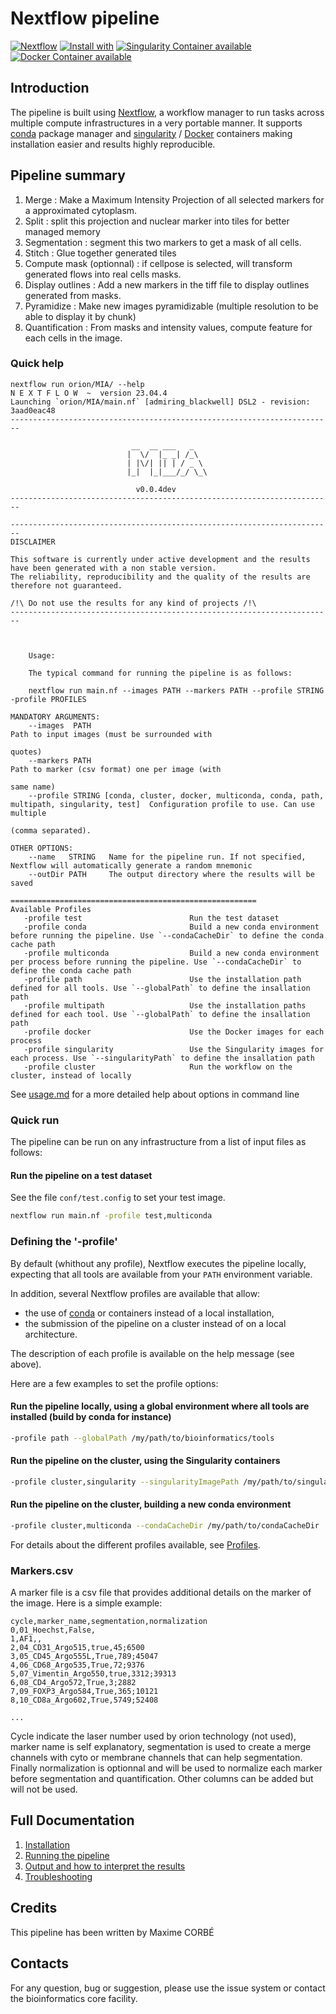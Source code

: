 # Nextflow pipeline 
<!-- TODO update with the name of the pipeline -->

[![Nextflow](https://img.shields.io/badge/nextflow-%E2%89%A519.10.0-brightgreen.svg)](https://www.nextflow.io/)
[![Install with](https://anaconda.org/conda-forge/vsc-install/badges/version.svg)](https://conda.anaconda.org/anaconda)
[![Singularity Container available](https://img.shields.io/badge/singularity-available-7E4C74.svg)](https://singularity.lbl.gov/)
[![Docker Container available](https://img.shields.io/badge/docker-available-003399.svg)](https://www.docker.com/)

## Introduction

The pipeline is built using [Nextflow](https://www.nextflow.io), a workflow manager to run tasks across multiple compute infrastructures in a very portable manner.
It supports [conda](https://docs.conda.io) package manager and  [singularity](https://sylabs.io/guides/3.6/user-guide/) / [Docker](https://www.docker.com/) containers making installation easier and results highly reproducible.

## Pipeline summary

<!-- TODO 

Describe here the main steps of the pipeline.
-->

1. Merge : Make a Maximum Intensity Projection of all selected markers for a approximated cytoplasm.
2. Split : split this projection and nuclear marker into tiles for better managed memory
3. Segmentation : segment this two markers to get a mask of all cells.
4. Stitch : Glue together generated tiles
5. Compute mask (optionnal) : if cellpose is selected, will transform generated flows into real cells masks.
6. Display outlines : Add a new markers in the tiff file to display outlines generated from masks.
7. Pyramidize : Make new images pyramidizable (multiple resolution to be able to display it by chunk)
8. Quantification : From masks and intensity values, compute feature for each cells in the image.

### Quick help

```
nextflow run orion/MIA/ --help
N E X T F L O W  ~  version 23.04.4
Launching `orion/MIA/main.nf` [admiring_blackwell] DSL2 - revision: 3aad0eac48
------------------------------------------------------------------------

                           __  __ ___   _   
                          |  \/  |_ _| /_\  
                          | |\/| || | / _ \ 
                          |_|  |_|___/_/ \_\

                            v0.0.4dev
------------------------------------------------------------------------

------------------------------------------------------------------------
DISCLAIMER

This software is currently under active development and the results 
have been generated with a non stable version.
The reliability, reproducibility and the quality of the results are 
therefore not guaranteed.

/!\ Do not use the results for any kind of projects /!\
------------------------------------------------------------------------



    Usage:

    The typical command for running the pipeline is as follows:

    nextflow run main.nf --images PATH --markers PATH --profile STRING -profile PROFILES

MANDATORY ARGUMENTS:
    --images  PATH                                                                                    Path to input images (must be surrounded with 
                                                                                                      quotes)
    --markers PATH                                                                                    Path to marker (csv format) one per image (with 
                                                                                                      same name)
    --profile STRING [conda, cluster, docker, multiconda, conda, path, multipath, singularity, test]  Configuration profile to use. Can use multiple 
                                                                                                      (comma separated).

OTHER OPTIONS:
    --name   STRING   Name for the pipeline run. If not specified, Nextflow will automatically generate a random mnemonic
    --outDir PATH     The output directory where the results will be saved

=======================================================
Available Profiles
   -profile test                        Run the test dataset
   -profile conda                       Build a new conda environment before running the pipeline. Use `--condaCacheDir` to define the conda cache path
   -profile multiconda                  Build a new conda environment per process before running the pipeline. Use `--condaCacheDir` to define the conda cache path
   -profile path                        Use the installation path defined for all tools. Use `--globalPath` to define the insallation path
   -profile multipath                   Use the installation paths defined for each tool. Use `--globalPath` to define the insallation path
   -profile docker                      Use the Docker images for each process
   -profile singularity                 Use the Singularity images for each process. Use `--singularityPath` to define the insallation path
   -profile cluster                     Run the workflow on the cluster, instead of locally

```
See [usage.md](docs/usage.md) for a more detailed help about options in command line

### Quick run

The pipeline can be run on any infrastructure from a list of input files as follows:

#### Run the pipeline on a test dataset

See the file `conf/test.config` to set your test image.

```bash
nextflow run main.nf -profile test,multiconda

```


### Defining the '-profile'

By default (whithout any profile), Nextflow executes the pipeline locally, expecting that all tools are available from your `PATH` environment variable.

In addition, several Nextflow profiles are available that allow:
* the use of [conda](https://docs.conda.io) or containers instead of a local installation,
* the submission of the pipeline on a cluster instead of on a local architecture.

The description of each profile is available on the help message (see above).

Here are a few examples to set the profile options:

#### Run the pipeline locally, using a global environment where all tools are installed (build by conda for instance)
```bash
-profile path --globalPath /my/path/to/bioinformatics/tools
```

#### Run the pipeline on the cluster, using the Singularity containers
```bash
-profile cluster,singularity --singularityImagePath /my/path/to/singularity/containers
```

#### Run the pipeline on the cluster, building a new conda environment
```bash
-profile cluster,multiconda --condaCacheDir /my/path/to/condaCacheDir

```

For details about the different profiles available, see [Profiles](docs/profiles.md).

### Markers.csv

A marker file is a csv file that provides additional details on the marker of the image.
Here is a simple example:

```
cycle,marker_name,segmentation,normalization
0,01_Hoechst,False,
1,AF1,,
2,04_CD31_Argo515,true,45;6500
3,05_CD45_Argo555L,True,789;45047
4,06_CD68_Argo535,True,72;9376
5,07_Vimentin_Argo550,true,3312;39313
6,08_CD4_Argo572,True,3;2882
7,09_FOXP3_Argo584,True,365;10121
8,10_CD8a_Argo602,True,5749;52408

...
```

Cycle indicate the laser number used by orion technology (not used), marker name is self explanatory, segmentation is used to create a merge channels with cyto or membrane channels that can help segmentation. Finally normalization is optionnal and will be used to normalize each marker before segmentation and quantification. Other columns can be added but will not be used. 

## Full Documentation

1. [Installation](docs/installation.md)
3. [Running the pipeline](docs/usage.md)
4. [Output and how to interpret the results](docs/output.md)
5. [Troubleshooting](docs/troubleshooting.md)

## Credits

This pipeline has been written by Maxime CORBÉ

## Contacts

For any question, bug or suggestion, please use the issue system or contact the bioinformatics core facility.
